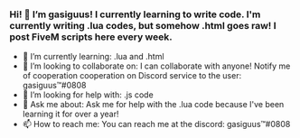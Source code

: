 ### Hi! 👋  I’m gasiguus! I currently learning to write code. I'm currently writing .lua codes, but somehow .html goes raw! I post FiveM scripts here every week.

- 🌱 I’m currently learning: .lua and .html
- 👯 I’m looking to collaborate on: I can collaborate with anyone! Notify me of cooperation cooperation on Discord service to the user: gasiguus™#0808
- 🤔 I’m looking for help with: .js code
- 💬 Ask me about: Ask me for help with the .lua code because I've been learning it for over a year!
- 📫 How to reach me: You can reach me at the discord: gasiguus™#0808

